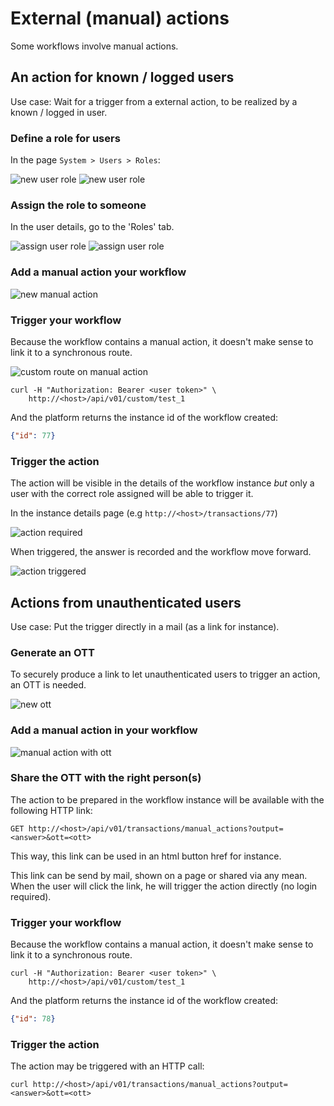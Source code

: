 # External (manual) actions

Some workflows involve manual actions.

## An action for known / logged users

Use case: Wait for a trigger from a external action, to be realized by a known / logged in user.

### Define a role for users

In the page `System > Users > Roles`:

![new user role](./images/new-user-role-button.png "new user role")
![new user role](./images/new-user-role.png "new user role")

### Assign the role to someone

In the user details, go to the 'Roles' tab.

![assign user role](./images/check-user-role-tab.png "assign new user role")
![assign user role](./images/assign-user-role.png "assign new user role")

### Add a manual action your workflow

![new manual action](./images/new-trigger_manual_action.png "new manual action")

### Trigger your workflow

Because the workflow contains a manual action, it doesn't make sense to link it to a synchronous route.

![custom route on manual action](./images/custom-route-manual-action.png "custom route on manual action")

```shell script
curl -H "Authorization: Bearer <user token>" \
    http://<host>/api/v01/custom/test_1
```

And the platform returns the instance id of the workflow created:
```json
{"id": 77}
```

### Trigger the action

The action will be visible in the details of the workflow instance _but_ only a user with the correct role assigned will be able to trigger it.

In the instance details page (e.g `http://<host>/transactions/77`)

![action required](./images/request-action-required.png "action required")

When triggered, the answer is recorded and the workflow move forward.

![action triggered](./images/request-action-trigger.png "action triggered")

## Actions from unauthenticated users

Use case: Put the trigger directly in a mail (as a link for instance).

### Generate an OTT

To securely produce a link to let unauthenticated users to trigger an action, an OTT is needed.

![new ott](./images/manual-action-generate_ott.png "new ott")

### Add a manual action in your workflow

![manual action with ott](./images/manual-action-with-ott.png "manual action with ott")

### Share the OTT with the right person(s)

The action to be prepared in the workflow instance will be available with the following HTTP link:
```http request
GET http://<host>/api/v01/transactions/manual_actions?output=<answer>&ott=<ott>
```

This way, this link can be used in an html button href for instance.

This link can be send by mail, shown on a page or shared via any mean.  
When the user will click the link, he will trigger the action directly (no login required).

### Trigger your workflow

Because the workflow contains a manual action, it doesn't make sense to link it to a synchronous route.

```shell script
curl -H "Authorization: Bearer <user token>" \
    http://<host>/api/v01/custom/test_1
```

And the platform returns the instance id of the workflow created:
```json
{"id": 78}
```

### Trigger the action

The action may be triggered with an HTTP call:

```shell script
curl http://<host>/api/v01/transactions/manual_actions?output=<answer>&ott=<ott>
```
